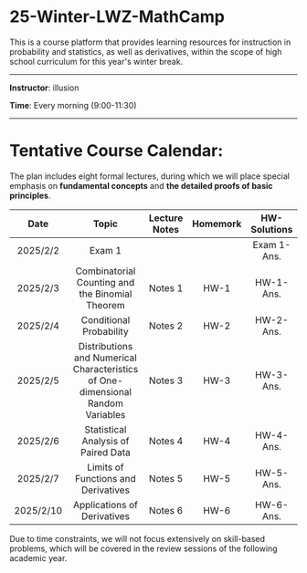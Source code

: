 # 25-Winter-LWZ-MathCamp

This is a course platform that provides learning resources for instruction in probability and statistics, as well as derivatives, within the scope of high school curriculum for this year's winter break.

---

**Instructor**: illusion

**Time**: Every morning (9:00-11:30)



---

# Tentative Course Calendar:

The plan includes eight formal lectures, during which we will place special emphasis on **fundamental concepts** and **the detailed proofs of basic principles**.

| Date | Topic | Lecture Notes | Homemork | HW-Solutions |
|:----------:|:----------:|:----------:|:----------:|:----------:|
| 2025/2/2 | Exam 1 | | | Exam 1-Ans. |
| 2025/2/3 | Combinatorial Counting and the Binomial Theorem | Notes 1 | HW-1 | HW-1-Ans. |
| 2025/2/4 | Conditional Probability  | Notes 2 | HW-2 | HW-2-Ans. |
| 2025/2/5 | Distributions and Numerical Characteristics of One-dimensional Random Variables  | Notes 3 | HW-3 | HW-3-Ans. |
| 2025/2/6 | Statistical Analysis of Paired Data | Notes 4 | HW-4 | HW-4-Ans. |
| 2025/2/7 | Limits of Functions and Derivatives | Notes 5 | HW-5 | HW-5-Ans. |
| 2025/2/10 | Applications of Derivatives | Notes 6 | HW-6 | HW-6-Ans. |

Due to time constraints, we will not focus extensively on skill-based problems, which will be covered in the review sessions of the following academic year.




